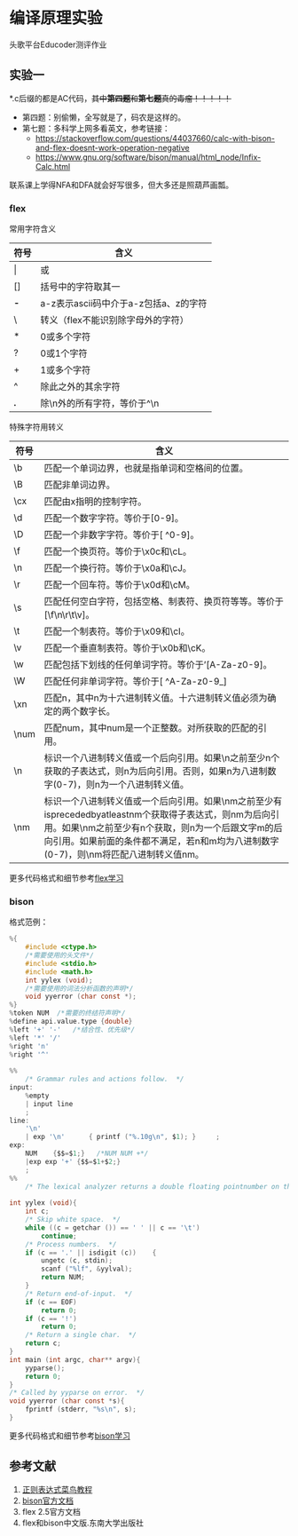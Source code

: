 # 编译原理实验

头歌平台Educoder测评作业

## 实验一

*.c后缀的都是AC代码，~~其中**第四题**和**第七题**真的毒瘤！！！！！~~

- 第四题：别偷懒，全写就是了，码农是这样的。
- 第七题：多科学上网多看英文，参考链接：
  - https://stackoverflow.com/questions/44037660/calc-with-bison-and-flex-doesnt-work-operation-negative
  - https://www.gnu.org/software/bison/manual/html_node/Infix-Calc.html

联系课上学得NFA和DFA就会好写很多，但大多还是照葫芦画瓢。

### flex

常用字符含义

| 符号  | 含义                                  |
| ----- | ------------------------------------- |
| \|    | 或                                    |
| []    | 括号中的字符取其一                    |
| **-** | a-z表示ascii码中介于a-z包括a、z的字符 |
| \     | 转义（flex不能识别除字母外的字符）    |
| *     | 0或多个字符                           |
| ?     | 0或1个字符                            |
| +     | 1或多个字符                           |
| ^     | 除此之外的其余字符                    |
| **.** | 除\n外的所有字符，等价于^\n           |

特殊字符用转义

| 符号 | 含义                                                         |
| ---- | ------------------------------------------------------------ |
| \b   | 匹配一个单词边界，也就是指单词和空格间的位置。               |
| \B   | 匹配非单词边界。                                             |
| \cx  | 匹配由x指明的控制字符。                                      |
| \d   | 匹配一个数字字符。等价于[0-9]。                              |
| \D   | 匹配一个非数字字符。等价于[ ^0-9]。                          |
| \f   | 匹配一个换页符。等价于\x0c和\cL。                            |
| \n   | 匹配一个换行符。等价于\x0a和\cJ。                            |
| \r   | 匹配一个回车符。等价于\x0d和\cM。                            |
| \s   | 匹配任何空白字符，包括空格、制表符、换页符等等。等价于[\f\n\r\t\v]。 |
| \t   | 匹配一个制表符。等价于\x09和\cI。                            |
| \v   | 匹配一个垂直制表符。等价于\x0b和\cK。                        |
| \w   | 匹配包括下划线的任何单词字符。等价于’[A-Za-z0-9]。           |
| \W   | 匹配任何非单词字符。等价于[ ^A-Za-z0-9_]                     |
| \xn  | 匹配n，其中n为十六进制转义值。十六进制转义值必须为确定的两个数字长。 |
| \num | 匹配num，其中num是一个正整数。对所获取的匹配的引用。         |
| \n   | 标识一个八进制转义值或一个后向引用。如果\n之前至少n个获取的子表达式，则n为后向引用。否则，如果n为八进制数字(0-7)，则n为一个八进制转义值。 |
| \nm  | 标识一个八进制转义值或一个后向引用。如果\nm之前至少有isprecededbyatleastnm个获取得子表达式，则nm为后向引用。如果\nm之前至少有n个获取，则n为一个后跟文字m的后向引用。如果前面的条件都不满足，若n和m均为八进制数字(0-7)，则\nm将匹配八进制转义值nm。 |

更多代码格式和细节参考[flex学习](Ex1/flex学习.md)

### bison

格式范例：

```c
%{
    #include <ctype.h>
    /*需要使用的头文件*/
    #include <stdio.h> 
    #include <math.h>  
    int yylex (void);
    /*需要使用的词法分析函数的声明*/ 
    void yyerror (char const *);
%}
%token NUM  /*需要的终结符声明*/
%define api.value.type {double}
%left '+' '-'   /*结合性、优先级*/
%left '*' '/'
%right 'n'
%right '^'
    
%%
    /* Grammar rules and actions follow.  */
input: 
	%empty
    | input line    
    ;
line:  
	'\n' 
    | exp '\n'      { printf ("%.10g\n", $1); }     ;
exp:  
	NUM    {$$=$1;}   /*NUM NUM +*/  
	|exp exp '+' {$$=$1+$2;}    
	;
%%
    /* The lexical analyzer returns a double floating pointnumber on the stack and the token NUM, or the numeric codeof the character read if not a number.  It skips all blanks and tabs, and returns 0 for end-of-input.  */
    
int yylex (void){ 
    int c; 
    /* Skip white space.  */ 
    while ((c = getchar ()) == ' ' || c == '\t')    
        continue;  
    /* Process numbers.  */  
    if (c == '.' || isdigit (c))    {    
        ungetc (c, stdin);    
        scanf ("%lf", &yylval);    
        return NUM; 
    } 
    /* Return end-of-input.  */
    if (c == EOF)   
        return 0;
    if (c == '!')    
        return 0;
    /* Return a single char.  */  
    return c;
}
int main (int argc, char** argv){ 
    yyparse();   
    return 0;
}
/* Called by yyparse on error.  */
void yyerror (char const *s){ 
    fprintf (stderr, "%s\n", s);
}
```

更多代码格式和细节参考[bison学习](Ex1/bison学习.md)

## 参考文献

1. [正则表达式菜鸟教程](https://www.runoob.com/regexp/regexp-metachar.html)
2. [bison官方文档](https://www.gnu.org/software/bison/manual/bison.html#Infix-Calc)
3. flex 2.5官方文档
4. flex和bison中文版.东南大学出版社
